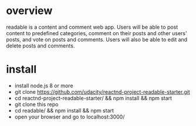 # overview

readable is a content and comment web app. Users will be able to post content to predefined categories, comment on their posts and other users' posts, and vote on posts and comments. Users will also be able to edit and delete posts and comments.


# install
* install node.js 8 or more
* git clone https://github.com/udacity/reactnd-project-readable-starter.git
* cd reactnd-project-readable-starter/ && npm install && npm start
* git clone this repo 
* cd readable/ && npm install && npm start
* open your browser and go to localhost:3000/